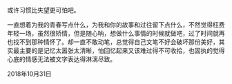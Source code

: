 或许习惯比失望更可怕吧。

一直想着为我的青春写点什么，为我和你的故事和过往留下点什么，不然觉得枉费年轻一场，虽然很矫情，但是随心呐，想做什么事情的时候就做吧，过了时间就再也找不到那种情怀了。却一直不敢动笔，总觉得自己文笔不好会破坏那份美好，其实最主要的是记忆太嚣张太清晰，怕回忆起来又该难过得不可收拾，也固执的觉得心底的情感无法被文字表达得淋漓尽致。

2018年10月31日

